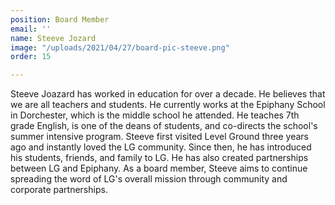 ```yaml
---
position: Board Member
email: ''
name: Steeve Jozard
image: "/uploads/2021/04/27/board-pic-steeve.png"
order: 15

---
```

Steeve Joazard has worked in education for over a decade. He believes that we are all teachers and students. He currently works at the Epiphany School in Dorchester, which is the middle school he attended. He teaches 7th grade English, is one of the deans of students, and co-directs the school's summer intensive program. Steeve first visited Level Ground three years ago and instantly loved the LG community. Since then, he has introduced his students, friends, and family to LG. He has also created partnerships between LG and Epiphany. As a board member, Steeve aims to continue spreading the word of LG's overall mission through community and corporate partnerships.